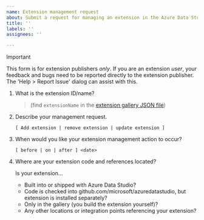 ```yaml
---
name: Extension management request
about: Submit a request for managing an extension in the Azure Data Studio gallery
title: ''
labels: ''
assignees: ''

---
```


> [!Important]
> This form is for extension publishers _only_.  If you are an extension _user_, your feedback and bugs need to be reported directly to the extension publisher. The 'Help > Report Issue' dialog can assist with this.

1. What is the extension ID/name?

    > (find `extensionName` in the [extension gallery JSON file](https://github.com/anildogra/azuredatastudio/blob/release/extensions/extensionsGallery.json))

2. Describe your management request.

    `[ Add extension | remove extension | update extension ]`

3. When would you like your extension management action to occur?

    `[ before | on | after ] <date>`

4. Where are your extension code and references located?

    Is your extension...

    * Built into or shipped with Azure Data Studio?
    * Code is checked into github.com/microsoft/azuredatastudio, but extension is installed separately?
    * Only in the gallery (you build the extension yourself)?
    * Any other locations or integration points referencing your extension?
